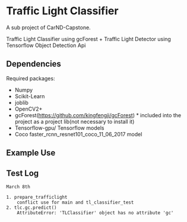 # Traffic Light Classifier

A sub project of CarND-Capstone.

Traffic Light Classifier using gcForest + Traffic Light Detector using Tensorflow Object Detection Api

## Dependencies

Required packages:
 - Numpy
 - Scikit-Learn
 - joblib
 - OpenCV2+
 - gcForest(https://github.com/kingfengji/gcForest) * included into the project as a project lib(not necessary to install it)
 - Tensorflow-gpu/ Tensorflow models
 - Coco faster_rcnn_resnet101_coco_11_06_2017 model

## Example Use


## Test Log

    March 8th

    1. prepare_trafficlight
        conflict use for main and tl_classifier_test
    2. tlc.gc.predict()
        AttributeError: 'TLClassifier' object has no attribute 'gc'


